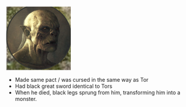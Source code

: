 ![Withered Orc](../../images/WitheredOrc.png)

- Made same pact / was cursed in the same way as Tor
- Had black great sword identical to Tors
- When he died, black legs sprung from him, transforming him into a monster.